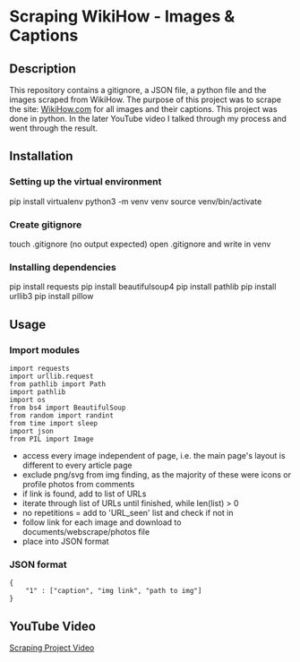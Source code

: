 # Scraping WikiHow - Images & Captions
## Description
This repository contains a gitignore, a JSON file, a python file and the images scraped from WikiHow. The purpose of this project was to scrape the site: [WikiHow.com](https://www.wikihow.com/Main-Page) for all images and their captions. This project was done in python. In the later YouTube video I talked through my process and went through the result.

## Installation
### Setting up the virtual environment
pip install virtualenv
python3 -m venv venv
source venv/bin/activate

### Create gitignore
touch .gitignore (no output expected)
open .gitignore and write in venv

### Installing dependencies
pip install requests
pip install beautifulsoup4
pip install pathlib
pip install urllib3
pip install pillow


## Usage
### Import modules
```
import requests
import urllib.request
from pathlib import Path
import pathlib
import os
from bs4 import BeautifulSoup
from random import randint 
from time import sleep
import json
from PIL import Image
```
- access every image independent of page, i.e. the main page's layout is different to every article page
- exclude png/svg from img finding, as the majority of these were icons or profile photos from comments
- if link is found, add to list of URLs
- iterate through list of URLs until finished, while len(list) > 0
- no repetitions = add to 'URL_seen' list and check if not in
- follow link for each image and download to documents/webscrape/photos file
- place into JSON format

### JSON format
```
{
    "1" : ["caption", "img link", "path to img"]
}
```

## YouTube Video
[Scraping Project Video](https://youtu.be/--vqOqxfRDU?si=F4_1Z0_ewmMnG1fr)


